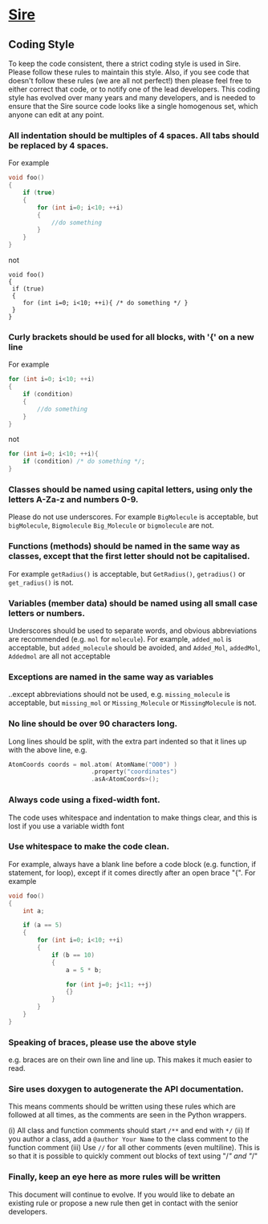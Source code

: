 
# [Sire](http://siremol.org>)

## Coding Style

To keep the code consistent, there a strict coding style is used in Sire.
Please follow these rules to maintain this style. Also, if you see code
that doesn't follow these rules (we are all not perfect!) then please
feel free to either correct that code, or to notify one of the lead
developers. This coding style has evolved over many years and many
developers, and is needed to ensure that the Sire source code looks
like a single homogenous set, which anyone can edit at any point.

### All indentation should be multiples of 4 spaces. All tabs should be replaced by 4 spaces. 

For example

```c++
void foo()
{
    if (true)
    {
        for (int i=0; i<10; ++i)
        {
            //do something
        }
    }
}
```

not

```
void foo()
{
 if (true)
 {
	for (int i=0; i<10; ++i){ /* do something */ }
 }
}
```

### Curly brackets should be used for all blocks, with '{' on a new line

For example

```c++
for (int i=0; i<10; ++i)
{
    if (condition)
    {
        //do something
    }
}
```

not

```c++
for (int i=0; i<10; ++i){
    if (condition) /* do something */;
}
```

### Classes should be named using capital letters, using only the letters A-Za-z and numbers 0-9. 

Please do not use underscores.
For example `BigMolecule` is acceptable, but `bigMolecule`, `Bigmolecule`
`Big_Molecule` or `bigmolecule` are not.

### Functions (methods) should be named in the same way as classes, except that the first letter should not be capitalised. 

For example
`getRadius()` is acceptable, but `GetRadius()`, `getradius()` or
`get_radius()` is not.

### Variables (member data) should be named using all small case letters or numbers. 

Underscores should be used to separate
words, and obvious abbreviations are recommended (e.g. `mol` for `molecule`).
For example, `added_mol` is acceptable, but `added_molecule` should be avoided,
and `Added_Mol`, `addedMol`, `Addedmol` are all not acceptable

### Exceptions are named in the same way as variables

..except abbreviations should not be used, 
e.g. `missing_molecule` is acceptable, but `missing_mol` 
or `Missing_Molecule` or `MissingMolecule` is not.

### No line should be over 90 characters long. 

Long lines should be split,
with the extra part indented so that it lines up with the above line, e.g.

```c++
AtomCoords coords = mol.atom( AtomName("O00") )
                       .property("coordinates")
                       .asA<AtomCoords>();
```

### Always code using a fixed-width font. 

The code
uses whitespace and indentation to make things clear, and this is lost
if you use a variable width font

### Use whitespace to make the code clean.

For example, always have a blank
line before a code block (e.g. function, if statement, for loop),
except if it comes directly after an open brace "{". For example

```c++
void foo()
{
    int a;

    if (a == 5)
    {
        for (int i=0; i<10; ++i)
        {
            if (b == 10)
            {
                a = 5 * b;

                for (int j=0; j<11; ++j)
                {}
            }
        }
    }
}
```

### Speaking of braces, please use the above style

e.g. braces are on their own
line and line up. This makes it much easier to read.

### Sire uses doxygen to autogenerate the API documentation. 

This means comments
should be written using these rules which are followed at all 
times, as the comments are seen in the Python wrappers.
  
(i) All class and function comments should start `/**` and end with `*/`
(ii) If you author a class, add a `@author Your Name` to the class comment
      to the function comment
(iii) Use `//` for all other comments (even multiline). This is so that it is
     possible to quickly comment out blocks of text using "/*" and "*/"

### Finally, keep an eye here as more rules will be written

This document will continue to evolve. If you would like to debate
an existing rule or propose a new rule then get in contact with
the senior developers.

